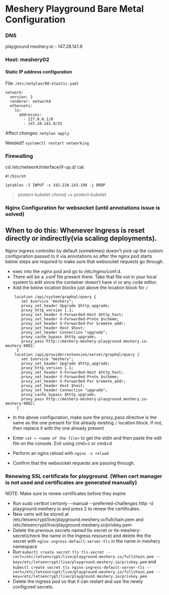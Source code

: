 
# Meshery Playground Bare Metal Configuration 

### DNS
playground.meshery.io - 147.28.141.9

### Host: meshery02

#### Static IP address configuration
File: `/etc/netplan/00-elastic.yaml`
```
network:
  version: 2
  renderer: networkd
  ethernets:
    lo:
      addresses:
        - 127.0.0.1/8
        - 147.28.141.9/32
```

Affect changes:
`netplan apply`

Needed?
`systemctl restart networking`

### Firewalling

cd /etc/network/interface/if-up.d/
cat 
```
#!/bin/sh

iptables -I INPUT -s 192.210.143.199 -j DROP
```
> protect-kubelet
chmod +x protect-kubelet


### Nginx Configuration for websocket (until annotations issue is solved)
## When to do this: Whenever Ingress is reset directly or indirectly(via scaling deployments).
Nginx ingress controller by default (sometimes) doesn't pick up the custom configuration passed to it via annotations so after the nginx pod starts below steps are required to make sure that websocket requests go through.

- exec into the nginx pod and go to /etc/nginx/conf.d.
- There will be a .conf file present there. Take that file out in your local system to edit since the container doesn't have vi or any code editor.
- Add the below location blocks just above the location block for `/`

```
	location /api/system/graphql/query {
	   set $service "meshery"; 
	   proxy_set_header Upgrade $http_upgrade;
	   proxy_http_version 1.1;
	   proxy_set_header X-Forwarded-Host $http_host;
	   proxy_set_header X-Forwarded-Proto $scheme;
	   proxy_set_header X-Forwarded-For $remote_addr;
	   proxy_set_header Host $host;
	   proxy_set_header Connection "upgrade";
	   proxy_cache_bypass $http_upgrade;
	   proxy_pass http://meshery-meshery-playground.meshery.io-meshery-9082;
	 }
	location /api/provider/extension/server/graphql/query {
	   set $service "meshery"; 
	   proxy_set_header Upgrade $http_upgrade;
	   proxy_http_version 1.1;
	   proxy_set_header X-Forwarded-Host $http_host;
	   proxy_set_header X-Forwarded-Proto $scheme;
	   proxy_set_header X-Forwarded-For $remote_addr;
	   proxy_set_header Host $host;
	   proxy_set_header Connection "upgrade";
	   proxy_cache_bypass $http_upgrade;
	   proxy_pass http://meshery-meshery-playground.meshery.io-meshery-9082;
	 }	
```

- In the above configuration, make sure the proxy_pass directive is the same as the one present for the already existing `/` location block. If not, then replace it with the one already present

- Enter `cat > <name of the file>` to get the stdin and then paste the edit file on the console. Exit using cmd+c or cmd+d

- Perform an nginx reload with `nginx -s reload`

- Confirm that the websocket requests are passing through.



### Renewing SSL certificate for playground. (When cert manager is not used and certificates are generated manually)
NOTE: Make sure to renew certificates before they expire

- Run sudo certbot certonly --manual --preferred-challenges http -d playground.meshery.io and press 2 to renew the certificates. 
- New certs will be stored at /etc/letsencrypt/live/playground.meshery.io/fullchain.pem and /etc/letsencrypt/live/playground.meshery.io/privkey.pem
- Delete the previous secrets named tls-secret or tls-meshery-secret(check the name in the Ingress resource) and delete the the secret with `nginx-ingress-default-server-tls` in the name in meshery namespace
- Run `kubectl create secret tls tls-secret --cert=/etc/letsencrypt/live/playground.meshery.io/fullchain.pem --key=/etc/letsencrypt/live/playground.meshery.io/privkey.pem`  and `kubectl create secret tls nginx-ingress-default-server-tls --cert=/etc/letsencrypt/live/playground.meshery.io/fullchain.pem --key=/etc/letsencrypt/live/playground.meshery.io/privkey.pem`
- Delete the ingress pod so that it can restart and use the newly configured secrets.
